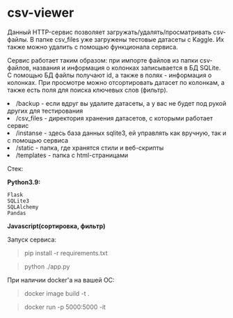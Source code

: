 # csv-viewer

Данный HTTP-сервис позволяет загружать/удалять/просматривать csv-файлы. 
В папке csv_files уже загружены тестовые датасеты с Kaggle. Их также можно удалить с помощью функционала сервиса. 

Сервис работает таким образом: при импорте файлов из папки csv-файлов, названия и информация о колонках записывается в БД SQLite.
С помощью БД файлы получают id, а также в полях - информация о колонках. При просмотре можно отсортировать датасет по колонкам, а также есть поля для поиска ключевых слов (фильтр).

<li>/backup - если вдруг вы удалите датасеты, а у вас не будет под рукой других для тестирования
<li>/csv_files - директория хранения датасетов, с которыми работает сервис
<li>/instanse - здесь база данных sqlite3, ей управлять как вручную, так и с помощью сервиса
<li>/static - папка, где хранятся стили и веб-скрипты
<li>/templates - папка с html-страницами
  
Стек:

  <b>Python3.9:</b>
  
    Flask
    SQLite3
    SQLAlchemy
    Pandas

 <b>Javascript(сортировка, фильтр)</b>
 
 Запуск сервиса:
 >pip install -r requirements.txt 
  
 >python ./app.py
 
 При наличии docker'а на вашей ОС:
 >docker image build -t <think up image_name> .
 
 >docker run -p 5000:5000 -it <think up image_name>
